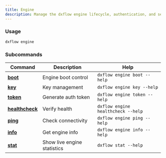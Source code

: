 ```yaml
---
title: Engine 
description: Manage the dxflow engine lifecycle, authentication, and security configuration
---
```


### Usage

```bash [Terminal]
dxflow engine
```

### Subcommands

| Command | Description | Help |
|---------|-------------|------|
| [**boot**](/docs/cli/engine/boot) | Engine boot control | `dxflow engine boot --help` |
| [**key**](/docs/cli/engine/key) | Key management | `dxflow engine key --help` |
| [**token**](/docs/cli/engine/token) | Generate auth token | `dxflow engine token --help` |
| [**healthcheck**](/docs/cli/engine/healthcheck) | Verify health | `dxflow engine healthcheck --help` |
| [**ping**](/docs/cli/engine/ping) | Check connectivity | `dxflow engine ping --help` |
| [**info**](/docs/cli/engine/info) | Get engine info | `dxflow engine info --help` |
| [**stat**](/docs/cli/engine/stat) | Show live engine statistics | `dxflow stat --help` |

